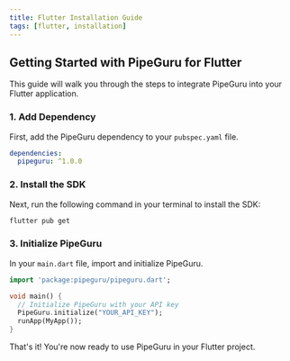 ```yaml
---
title: Flutter Installation Guide
tags: [flutter, installation]
---
```


## Getting Started with PipeGuru for Flutter

This guide will walk you through the steps to integrate PipeGuru into your Flutter application.

### 1. Add Dependency

First, add the PipeGuru dependency to your `pubspec.yaml` file.

```yaml
dependencies:
  pipeguru: ^1.0.0
```

### 2. Install the SDK

Next, run the following command in your terminal to install the SDK:

```bash
flutter pub get
```

### 3. Initialize PipeGuru

In your `main.dart` file, import and initialize PipeGuru.

```dart
import 'package:pipeguru/pipeguru.dart';

void main() {
  // Initialize PipeGuru with your API key
  PipeGuru.initialize("YOUR_API_KEY");
  runApp(MyApp());
}
```

That's it! You're now ready to use PipeGuru in your Flutter project.
